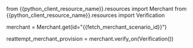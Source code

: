 from {{python_client_resource_name}}.resources import Merchant
from {{python_client_resource_name}}.resources import Verification

merchant = Merchant.get(id="{{fetch_merchant_scenario_id}}")

reattempt_merchant_provision = merchant.verify_on(Verification())
